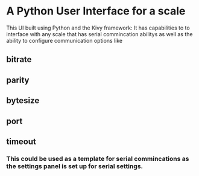 # A Python User Interface for a scale
This UI built using Python and the Kivy framework:
  It has capabilities to  to interface with any scale that has serial commincation abilitys as well as the ability to configure communication options like
  ## bitrate
  ## parity
  ## bytesize
  ## port
  ## timeout 
        
  ###  This could be used as a template for serial commincations as the settings panel is set up for serial settings.
